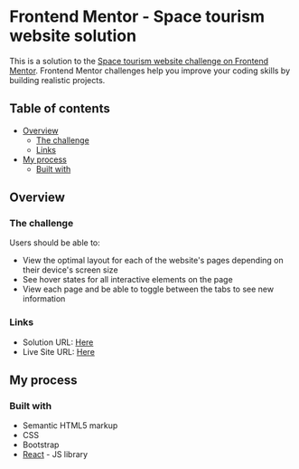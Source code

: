 # Frontend Mentor - Space tourism website solution

This is a solution to the [Space tourism website challenge on Frontend Mentor](https://www.frontendmentor.io/challenges/space-tourism-multipage-website-gRWj1URZ3). Frontend Mentor challenges help you improve your coding skills by building realistic projects.

## Table of contents

- [Overview](#overview)
  - [The challenge](#the-challenge)
  - [Links](#links)
- [My process](#my-process)
  - [Built with](#built-with)

## Overview

### The challenge

Users should be able to:

- View the optimal layout for each of the website's pages depending on their device's screen size
- See hover states for all interactive elements on the page
- View each page and be able to toggle between the tabs to see new information

### Links

- Solution URL: [Here](https://github.com/Aya-Saeed261/Space-tourism)
- Live Site URL: [Here](https://aya-saeed261.github.io/Space-tourism/)

## My process

### Built with

- Semantic HTML5 markup
- CSS
- Bootstrap
- [React](https://reactjs.org/) - JS library
